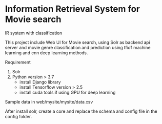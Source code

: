 # Information Retrieval System for Movie search
 IR system with classification
 
This project include Web UI for Movie search, using Solr as backend api server and movie genre classification and prediction using tfidf machine learning and cnn deep   learning methods.

 Requirement
 1. Solr 
 2. Python version > 3.7
    - install Django library
    - install Tensorflow version > 2.5
    - install cuda tools if using GPU for deep learning
 
 Sample data in web/mysite/mysite/data.csv
 
 After install solr, create a core and replace the schema and config file in the config folder.
